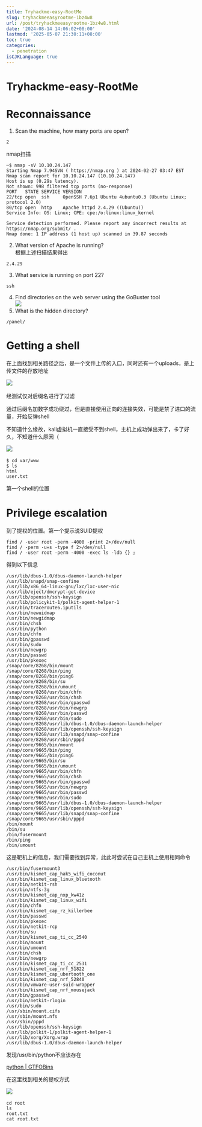 ```yaml
---
title: Tryhackme-easy-RootMe
slug: tryhackmeeasyrootme-1bz4w8
url: /post/tryhackmeeasyrootme-1bz4w8.html
date: '2024-08-14 14:06:02+08:00'
lastmod: '2025-05-07 21:30:11+08:00'
toc: true
categories:
  - penetration
isCJKLanguage: true
---
```


# Tryhackme-easy-RootMe

# Reconnaissance

1. Scan the machine, how many ports are open?

```plain
2
```

nmap扫描

```plain
─$ nmap -sV 10.10.24.147            
Starting Nmap 7.94SVN ( https://nmap.org ) at 2024-02-27 03:47 EST
Nmap scan report for 10.10.24.147 (10.10.24.147)
Host is up (0.29s latency).
Not shown: 998 filtered tcp ports (no-response)
PORT   STATE SERVICE VERSION
22/tcp open  ssh     OpenSSH 7.6p1 Ubuntu 4ubuntu0.3 (Ubuntu Linux; protocol 2.0)
80/tcp open  http    Apache httpd 2.4.29 ((Ubuntu))
Service Info: OS: Linux; CPE: cpe:/o:linux:linux_kernel

Service detection performed. Please report any incorrect results at https://nmap.org/submit/ .
Nmap done: 1 IP address (1 host up) scanned in 39.87 seconds
```

2. What version of Apache is running?  
    根据上述扫描结果得出

```plain
2.4.29
```

3. What service is running on port 22?

```plain
ssh
```

4. Find directories on the web server using the GoBuster tool  
    ​![](https://raw.githubusercontent.com/Wh1teJ0ker/PicGo/main/Pic/network-asset-JAeXCag7i4V6nPt-20250507212933-k85p9yu.png)​
5. What is the hidden directory?

```plain
/panel/
```

# Getting a shell

在上面找到相关路径之后，是一个文件上传的入口，同时还有一个uploads，是上传文件的存放地址

​![](https://raw.githubusercontent.com/Wh1teJ0ker/PicGo/main/Pic/network-asset-CNL5VpRXo1xe3dy-20250507212933-ub67t0s.png)​

经测试仅对后缀名进行了过滤

通过后缀名加数字成功绕过，但是直接使用正向的连接失效，可能是禁了进口的流量，开始反弹shell

不知道什么缘故，kali虚拟机一直接受不到shell，主机上成功弹出来了，卡了好久，不知道什么原因（

​![](https://raw.githubusercontent.com/Wh1teJ0ker/PicGo/main/Pic/network-asset-DpksGFN39Htuigq-20250507212933-aj01zpv.png)​

```plain
$ cd var/www
$ ls
html
user.txt
```

第一个shell的位置

# Privilege escalation

到了提权的位置。第一个提示说SUID提权

```plain
find / -user root -perm -4000 -print 2>/dev/null
find / -perm -u=s -type f 2>/dev/null
find / -user root -perm -4000 -exec ls -ldb {} ;
```

得到以下信息

```plain
/usr/lib/dbus-1.0/dbus-daemon-launch-helper
/usr/lib/snapd/snap-confine
/usr/lib/x86_64-linux-gnu/lxc/lxc-user-nic
/usr/lib/eject/dmcrypt-get-device
/usr/lib/openssh/ssh-keysign
/usr/lib/policykit-1/polkit-agent-helper-1
/usr/bin/traceroute6.iputils
/usr/bin/newuidmap
/usr/bin/newgidmap
/usr/bin/chsh
/usr/bin/python
/usr/bin/chfn
/usr/bin/gpasswd
/usr/bin/sudo
/usr/bin/newgrp
/usr/bin/passwd
/usr/bin/pkexec
/snap/core/8268/bin/mount
/snap/core/8268/bin/ping
/snap/core/8268/bin/ping6
/snap/core/8268/bin/su
/snap/core/8268/bin/umount
/snap/core/8268/usr/bin/chfn
/snap/core/8268/usr/bin/chsh
/snap/core/8268/usr/bin/gpasswd
/snap/core/8268/usr/bin/newgrp
/snap/core/8268/usr/bin/passwd
/snap/core/8268/usr/bin/sudo
/snap/core/8268/usr/lib/dbus-1.0/dbus-daemon-launch-helper
/snap/core/8268/usr/lib/openssh/ssh-keysign
/snap/core/8268/usr/lib/snapd/snap-confine
/snap/core/8268/usr/sbin/pppd
/snap/core/9665/bin/mount
/snap/core/9665/bin/ping
/snap/core/9665/bin/ping6
/snap/core/9665/bin/su
/snap/core/9665/bin/umount
/snap/core/9665/usr/bin/chfn
/snap/core/9665/usr/bin/chsh
/snap/core/9665/usr/bin/gpasswd
/snap/core/9665/usr/bin/newgrp
/snap/core/9665/usr/bin/passwd
/snap/core/9665/usr/bin/sudo
/snap/core/9665/usr/lib/dbus-1.0/dbus-daemon-launch-helper
/snap/core/9665/usr/lib/openssh/ssh-keysign
/snap/core/9665/usr/lib/snapd/snap-confine
/snap/core/9665/usr/sbin/pppd
/bin/mount
/bin/su
/bin/fusermount
/bin/ping
/bin/umount
```

这是靶机上的信息，我们需要找到异常，此此时尝试在自己主机上使用相同命令

```plain
/usr/bin/fusermount3
/usr/bin/kismet_cap_hak5_wifi_coconut
/usr/bin/kismet_cap_linux_bluetooth
/usr/bin/netkit-rsh
/usr/bin/ntfs-3g
/usr/bin/kismet_cap_nxp_kw41z
/usr/bin/kismet_cap_linux_wifi
/usr/bin/chfn
/usr/bin/kismet_cap_rz_killerbee
/usr/bin/passwd
/usr/bin/pkexec
/usr/bin/netkit-rcp
/usr/bin/su
/usr/bin/kismet_cap_ti_cc_2540
/usr/bin/mount
/usr/bin/umount
/usr/bin/chsh
/usr/bin/newgrp
/usr/bin/kismet_cap_ti_cc_2531
/usr/bin/kismet_cap_nrf_51822
/usr/bin/kismet_cap_ubertooth_one
/usr/bin/kismet_cap_nrf_52840
/usr/bin/vmware-user-suid-wrapper
/usr/bin/kismet_cap_nrf_mousejack
/usr/bin/gpasswd
/usr/bin/netkit-rlogin
/usr/bin/sudo
/usr/sbin/mount.cifs
/usr/sbin/mount.nfs
/usr/sbin/pppd
/usr/lib/openssh/ssh-keysign
/usr/lib/polkit-1/polkit-agent-helper-1
/usr/lib/xorg/Xorg.wrap
/usr/lib/dbus-1.0/dbus-daemon-launch-helper
```

发现/usr/bin/python不应该存在

[python | GTFOBins](https://gtfobins.github.io/gtfobins/python/#suid)

在这里找到相关的提权方式

​![](https://raw.githubusercontent.com/Wh1teJ0ker/PicGo/main/Pic/network-asset-tPw5OLoF8iXcBaA-20250507212934-cez2ojq.png)​

```plain
cd root
ls
root.txt
cat root.txt
```

‍
